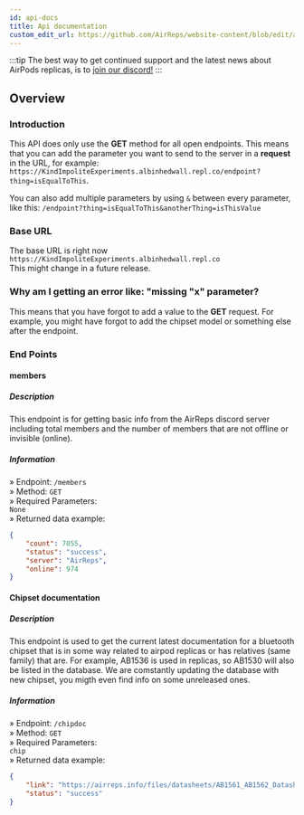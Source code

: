```yaml
---
id: api-docs
title: Api documentation
custom_edit_url: https://github.com/AirReps/website-content/blob/edit/api-docs.md
---
```


:::tip
The best way to get continued support and the latest news about AirPods
replicas, is to [join our discord!](https://airreps.link/discord)
:::

## **Overview**  
### **Introduction**  
This API does only use the **GET** method for all open endpoints. This means that you can add the parameter you want to send to the server in a **request** in the URL, for example: ``https://KindImpoliteExperiments.albinhedwall.repl.co/endpoint?thing=isEqualToThis``.  
  
You can also add multiple parameters by using ``&`` between every parameter, like this: ``/endpoint?thing=isEqualToThis&anotherThing=isThisValue``  
### **Base URL**  
The base URL is right now ``https://KindImpoliteExperiments.albinhedwall.repl.co``  
This might change in a future release.  
### **Why am I getting an error like: "missing "x" parameter?**  
This means that you have forgot to add a value to the **GET** request. For example, you might have forgot to add the chipset model or something else after the endpoint.  
### **End Points**  
#### **members**  
##### Description  
This endpoint is for getting basic info from the AirReps discord server including total members and the number of members that are not offline or invisible (online).  
##### Information  
» Endpoint: ``/members``  
» Method: ``GET``  
» Required Parameters:  
``None``  
» Returned data example:  
```json
{
    "count": 7055,
    "status": "success",
    "server": "AirReps",
    "online": 974
}
```  
#### **Chipset documentation**  
##### Description  
This endpoint is used to get the current latest documentation for a bluetooth chipset that is in some way related to airpod replicas or has relatives (same family) that are. For example, AB1536 is used in replicas, so AB1530 will also be listed in the database. We are comstantly updating the database with new chipset, you migth even find info on some unreleased ones.  
##### Information  
» Endpoint: ``/chipdoc``  
» Method: ``GET``  
» Required Parameters:  
``chip``  
» Returned data example:  
```json
{
    "link": "https://airreps.info/files/datasheets/AB1561_AB1562_Datasheet.pdf",
    "status": "success"
}
```  
